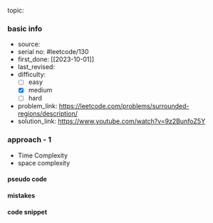 topic:

### basic info
- source: 
- serial no: #leetcode/130 
- first_done: [[2023-10-01]]
- last_revised:
- difficulty:
	- [ ] easy
	- [x] medium
	- [ ] hard
- problem_link: https://leetcode.com/problems/surrounded-regions/description/
- solution_link: https://www.youtube.com/watch?v=9z2BunfoZ5Y

### approach - 1
- Time Complexity
- space complexity

#### pseudo code

#### mistakes

#### code snippet
```python

```